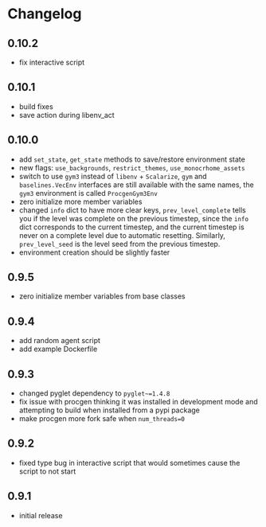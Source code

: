 # Changelog

## 0.10.2

* fix interactive script

## 0.10.1

* build fixes
* save action during libenv_act

## 0.10.0

* add `set_state`, `get_state` methods to save/restore environment state
* new flags: `use_backgrounds`, `restrict_themes`, `use_monocrhome_assets`
* switch to use `gym3` instead of `libenv` + `Scalarize`, `gym` and `baselines.VecEnv` interfaces are still available with the same names, the `gym3` environment is called `ProcgenGym3Env`
* zero initialize more member variables
* changed `info` dict to have more clear keys, `prev_level_complete` tells you if the level was complete on the previous timestep, since the `info` dict corresponds to the current timestep, and the current timestep is never on a complete level due to automatic resetting.  Similarly, `prev_level_seed` is the level seed from the previous timestep.
* environment creation should be slightly faster

## 0.9.5

* zero initialize member variables from base classes

## 0.9.4

* add random agent script
* add example Dockerfile

## 0.9.3

* changed pyglet dependency to `pyglet~=1.4.8`
* fix issue with procgen thinking it was installed in development mode and attempting to build when installed from a pypi package
* make procgen more fork safe when `num_threads=0`

## 0.9.2

* fixed type bug in interactive script that would sometimes cause the script to not start

## 0.9.1

* initial release
